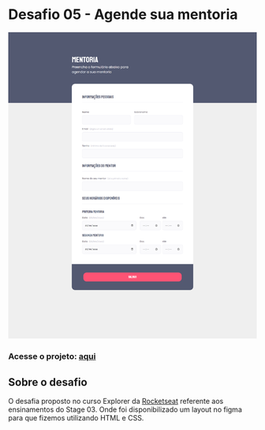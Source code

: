 # Desafio 05 - Agende sua mentoria
<img src="./images/screenshot.png"/>

### Acesse o projeto: [aqui](https://jonasncsantos.github.io/Desafio-04-Rocket.sect/)

## Sobre o desafio
O desafia proposto no curso Explorer da [Rocketseat](https://www.rocketseat.com.br/) referente aos ensinamentos do Stage 03. Onde foi disponibilizado um layout no figma para que fizemos utilizando HTML e CSS.